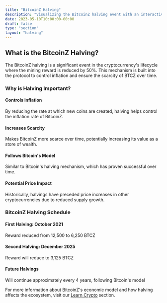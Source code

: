 ```yaml
---
title: "BitcoinZ Halving"
description: "Visualizing the BitcoinZ halving event with an interactive 3D visualization"
date: 2023-05-10T10:00:00-00:00
draft: false
type: "section"
layout: "halving"
---
```


## What is the BitcoinZ Halving?

The BitcoinZ halving is a significant event in the cryptocurrency's lifecycle where the mining reward is reduced by 50%. This mechanism is built into the protocol to control inflation and ensure the scarcity of BTCZ over time.

### Why is Halving Important?

<div class="importance-grid">
  <div class="importance-item">
    <h4><i class="fas fa-chart-line"></i> Controls Inflation</h4>
    <p>By reducing the rate at which new coins are created, halving helps control the inflation rate of BitcoinZ.</p>
  </div>

  <div class="importance-item">
    <h4><i class="fas fa-gem"></i> Increases Scarcity</h4>
    <p>Makes BitcoinZ more scarce over time, potentially increasing its value as a store of wealth.</p>
  </div>

  <div class="importance-item">
    <h4><i class="fab fa-bitcoin"></i> Follows Bitcoin's Model</h4>
    <p>Similar to Bitcoin's halving mechanism, which has proven successful over time.</p>
  </div>

  <div class="importance-item">
    <h4><i class="fas fa-arrow-trend-up"></i> Potential Price Impact</h4>
    <p>Historically, halvings have preceded price increases in other cryptocurrencies due to reduced supply growth.</p>
  </div>
</div>

### BitcoinZ Halving Schedule

<div class="timeline">
  <div class="timeline-item completed">
    <div class="timeline-icon"><i class="fas fa-check-circle"></i></div>
    <div class="timeline-content">
      <h4>First Halving: October 2021</h4>
      <p>Reward reduced from 12,500 to 6,250 BTCZ</p>
    </div>
  </div>

  <div class="timeline-item current">
    <div class="timeline-icon"><i class="fas fa-hourglass-half"></i></div>
    <div class="timeline-content">
      <h4>Second Halving: December 2025</h4>
      <p>Reward will reduce to 3,125 BTCZ</p>
    </div>
  </div>

  <div class="timeline-item">
    <div class="timeline-icon"><i class="fas fa-clock"></i></div>
    <div class="timeline-content">
      <h4>Future Halvings</h4>
      <p>Will continue approximately every 4 years, following Bitcoin's model</p>
    </div>
  </div>
</div>

<div class="learn-more">
  <p>For more information about BitcoinZ's economic model and how halving affects the ecosystem, visit our <a href="/learn-crypto" class="learn-link">Learn Crypto</a> section.</p>
</div>


